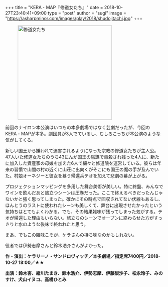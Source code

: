 +++
title = "KERA・MAP『修道女たち』"
date = 2018-10-27T23:40:41+09:00
type = "post"
author = "sugi"
image = "https://asharpminor.com/images/play/2018/shudojitachi.jpg" 
+++
<figure class="alignleft"><img src="/images/play/2018/shudojitachi.jpg" alt="修道女たち" style="width: 300px !important;"></figure>

前回のナイロン本公演はいつもの本多劇場ではなく芸劇だったが、今回のKERA・MAPが本多。劇団員が3人でているし、むしろこっちが本公演のような気がしてくる。

新しい国王から嫌われて迫害されるようになった宗教の修道女たちが主人公。47人いた修道女たちのうち43にんが国王の陰謀で毒殺され残った4人に、新たに加入した資産家の母娘を加えた6人で細々と修道院を運営している。彼らは年来の習慣で山間の村の近くに山荘に出向くがそこにも国王の魔の手が及んでいた。村娘オーネジーと彼女を慕う帰還兵テオを加えて悲劇の幕が上がる。

プロジェクションマッピングを多用した舞台美術が美しい。特に終盤、みんなでワインを飲んだあと旅立つシーンは圧巻だった。ここで終えるべきだったんじゃないかと強く思ってしまった。確かにその時点で回収されてない伏線もあるし、ほんとうのラストに使われたシーンも美しくて、舞台に出現させたかったという気持ちはとてもよくわかる。でも、その結果雑味が残ってしまった気がする。テオが帰還した理由もいらない。旅立ちのシーンでオープンに終わらせた方がすっきりと水のような後味で終われたと思う。

まあ、でもこの雑味こそが、ケラさんの持ち味なのかもしれない。

役者では伊勢志摩さんと鈴木浩介さんがよかった。

**作・演出：ケラリーノ・サンドロヴィッチ／本多劇場／指定席7400円／2018-10-27 18:00／★★**

**出演：鈴木杏、緒川たまき、鈴木浩介、伊勢志摩、伊藤梨沙子、松永玲子、みのすけ、犬山イヌコ、高橋ひとみ**
